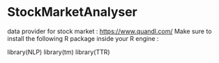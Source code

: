 # StockMarketAnalyser

data provider for stock market : https://www.quandl.com/
Make sure to install the following R package inside your R engine : 

library(NLP)
library(tm)
library(TTR)
